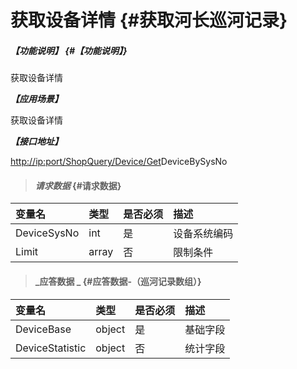 # 获取设备详情 {#获取河长巡河记录}

##### _【功能说明】_ {#【功能说明】}

获取设备详情

_**【应用场景】**_

获取设备详情

_**【接口地址】**_

[http://ip:port/ShopQuery/Device/Get](http://ip:port/HMQuery/PatrolRiver/GetPatrolRivers)DeviceBySysNo

> #### _请求数据_ {#请求数据}

| 变量名 | 类型 | 是否必须 | 描述 |
| :--- | :--- | :--- | :--- |
| DeviceSysNo | int | 是 | 设备系统编码 |
| Limit | array | 否 | 限制条件 |

> #### _应答数据 _ {#应答数据-（巡河记录数组）}

| 变量名 | 类型 | 是否必须 | 描述 |
| :--- | :--- | :--- | :--- |
| DeviceBase | object | 是 | 基础字段 |
| DeviceStatistic | object | 否 | 统计字段 |



